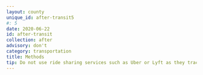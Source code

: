 ```yaml
---
layout: county 
unique_id: after-transit5
#: 5
date: 2020-06-22
id: after-transit
collection: after
advisory: don't
category: transportation
title: Methods
tip: Do not use ride sharing services such as Uber or Lyft as they track your locations.
---
```


